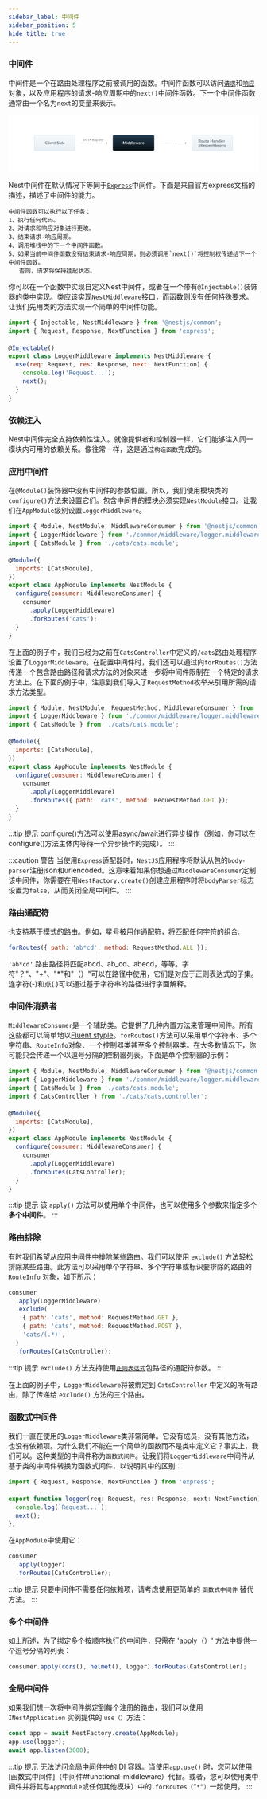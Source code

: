 ```yaml
---
sidebar_label: 中间件
sidebar_position: 5
hide_title: true
---
```


### 中间件

中间件是一个在路由处理程序之前被调用的函数。中间件函数可以访问[`请求`](https://expressjs.com/en/4x/api.html#req)和[`响应`](https://expressjs.com/en/4x/api.html#res)对象，以及应用程序的请求-响应周期中的`next()`中间件函数。下一个中间件函数通常由一个名为`next`的变量来表示。

![来自静态目录的图像](../../images/nestjs-docs-v9/overview/Middlewares_1.png)

Nest中间件在默认情况下等同于[`Express`](https://expressjs.com/en/guide/using-middleware.html)中间件。下面是来自官方express文档的描述，描述了中间件的能力。

```text
中间件函数可以执行以下任务：
1、执行任何代码。
2、对请求和响应对象进行更改。
3、结束请求-响应周期。
4、调用堆栈中的下一个中间件函数。
5、如果当前中间件函数没有结束请求-响应周期，则必须调用`next()`将控制权传递给下一个中间件函数。
   否则，请求将保持挂起状态。
```

你可以在一个函数中实现自定义Nest中间件，或者在一个带有`@Injectable()`装饰器的类中实现。类应该实现`NestMiddleware`接口，而函数则没有任何特殊要求。让我们先用类的方法实现一个简单的中间件功能。

```jsx {4-5} showLineNumbers title="logger.middleware"
import { Injectable, NestMiddleware } from '@nestjs/common';
import { Request, Response, NextFunction } from 'express';

@Injectable()
export class LoggerMiddleware implements NestMiddleware {
  use(req: Request, res: Response, next: NextFunction) {
    console.log('Request...');
    next();
  }
}
```

### 依赖注入

Nest中间件完全支持依赖性注入。就像提供者和控制器一样，它们能够注入同一模块内可用的依赖关系。像往常一样，这是通过`构造函数`完成的。



### 应用中间件

在`@Module()`装饰器中没有中间件的参数位置。所以，我们使用模块类的`configure()`方法来设置它们。包含中间件的模块必须实现`NestModule`接口。让我们在`AppModule`级别设置`LoggerMiddleware`。

```jsx {8-13} showLineNumbers title="app.module"
import { Module, NestModule, MiddlewareConsumer } from '@nestjs/common';
import { LoggerMiddleware } from './common/middleware/logger.middleware';
import { CatsModule } from './cats/cats.module';

@Module({
  imports: [CatsModule],
})
export class AppModule implements NestModule {
  configure(consumer: MiddlewareConsumer) {
    consumer
      .apply(LoggerMiddleware)
      .forRoutes('cats');
  }
}
```

在上面的例子中，我们已经为之前在`CatsController`中定义的`/cats`路由处理程序设置了`LoggerMiddleware`。在配置中间件时，我们还可以通过向`forRoutes()`方法传递一个包含路由路径和请求方法的对象来进一步将中间件限制在一个特定的请求方法上。在下面的例子中，注意到我们导入了`RequestMethod`枚举来引用所需的请求方法类型。

```jsx {8-13} showLineNumbers title="app.module"
import { Module, NestModule, RequestMethod, MiddlewareConsumer } from '@nestjs/common';
import { LoggerMiddleware } from './common/middleware/logger.middleware';
import { CatsModule } from './cats/cats.module';

@Module({
  imports: [CatsModule],
})
export class AppModule implements NestModule {
  configure(consumer: MiddlewareConsumer) {
    consumer
      .apply(LoggerMiddleware)
      .forRoutes({ path: 'cats', method: RequestMethod.GET });
  }
}
```

:::tip 提示
configure()方法可以使用async/await进行异步操作（例如，你可以在configure()方法主体内等待一个异步操作的完成）。
:::

:::caution 警告
当使用`Express`适配器时，`NestJS`应用程序将默认从包的`body-parser`注册json和urlencoded。这意味着如果你想通过`MiddlewareConsumer`定制该中间件，你需要在用`NestFactory.create()`创建应用程序时将`bodyParser`标志设置为`false`，从而关闭全局中间件。
:::

### 路由通配符

也支持基于模式的路由。例如，星号被用作通配符，将匹配任何字符的组合:

```jsx
forRoutes({ path: 'ab*cd', method: RequestMethod.ALL });
```

`'ab*cd'` 路由路径将匹配abcd、ab_cd、abecd，等等。字符"？"、"+"、"*"和"（）"可以在路径中使用，它们是对应于正则表达式的子集。连字符(-)和点(.)可以通过基于字符串的路径进行字面解释。

### 中间件消费者

`MiddlewareConsumer`是一个辅助类。它提供了几种内置方法来管理中间件。所有这些都可以简单地以[Fluent styple](https://en.wikipedia.org/wiki/Fluent_interface)。`forRoutes()`方法可以采用单个字符串、多个字符串、`RouteInfo`对象、一个控制器类甚至多个控制器类。在大多数情况下，你可能只会传递一个以逗号分隔的控制器列表。下面是单个控制器的示例：
```jsx {9-13} showLineNumbers title="app.module"
import { Module, NestModule, MiddlewareConsumer } from '@nestjs/common';
import { LoggerMiddleware } from './common/middleware/logger.middleware';
import { CatsModule } from './cats/cats.module';
import { CatsController } from './cats/cats.controller';

@Module({
  imports: [CatsModule],
})
export class AppModule implements NestModule {
  configure(consumer: MiddlewareConsumer) {
    consumer
      .apply(LoggerMiddleware)
      .forRoutes(CatsController);
  }
}
```

:::tip 提示
该 `apply()` 方法可以使用单个中间件，也可以使用多个参数来指定多个**多个中间件**。
:::

### 路由排除

有时我们希望从应用中间件中排除某些路由。我们可以使用 `exclude()` 方法轻松排除某些路由。此方法可以采用单个字符串、多个字符串或标识要排除的路由的 `RouteInfo` 对象，如下所示：

```jsx
consumer
  .apply(LoggerMiddleware)
  .exclude(
    { path: 'cats', method: RequestMethod.GET },
    { path: 'cats', method: RequestMethod.POST },
    'cats/(.*)',
  )
  .forRoutes(CatsController);
```

:::tip 提示
`exclude()` 方法支持使用[`正则表达式`](https://github.com/pillarjs/path-to-regexp#parameters)包路径的通配符参数。
:::

在上面的例子中，`LoggerMiddleware`将被绑定到 `CatsController` 中定义的所有路由，除了传递给 `exclude()` 方法的三个路由。


### 函数式中间件

我们一直在使用的`LoggerMiddleware`类非常简单。它没有成员，没有其他方法，也没有依赖项。为什么我们不能在一个简单的函数而不是类中定义它？事实上，我们可以。这种类型的中间件称为`函数式间件`。让我们将`LoggerMiddleware`中间件从基于类的中间件转换为函数式间件，以说明其中的区别：

```jsx title="logger.middleware"
import { Request, Response, NextFunction } from 'express';

export function logger(req: Request, res: Response, next: NextFunction) {
  console.log(`Request...`);
  next();
};
```

在`AppModule`中使用它：

```jsx title="app.module"
consumer
  .apply(logger)
  .forRoutes(CatsController);
```

:::tip 提示
只要中间件不需要任何依赖项，请考虑使用更简单的 `函数式中间件` 替代方法。
:::

### 多个中间件

如上所述，为了绑定多个按顺序执行的中间件，只需在 'apply（）' 方法中提供一个逗号分隔的列表：

```jsx
consumer.apply(cors(), helmet(), logger).forRoutes(CatsController);
```

### 全局中间件

如果我们想一次将中间件绑定到每个注册的路由，我们可以使用`INestApplication` 实例提供的 `use（）`方法：

```jsx title="main"
const app = await NestFactory.create(AppModule);
app.use(logger);
await app.listen(3000);
```

:::tip 提示
无法访问全局中间件中的 DI 容器。当使用`app.use()` 时，您可以使用[函数式中间件]（中间件#functional-middleware）代替。或者，您可以使用类中间件并将其与`AppModule`或任何其他模块）中的`.forRoutes（”*“）`一起使用。
:::
